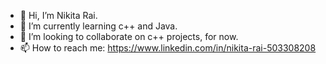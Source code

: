 - 👋 Hi, I’m Nikita Rai.
- 🌱 I’m currently learning c++ and Java.
- 💞️ I’m looking to collaborate on c++ projects, for now.
- 📫 How to reach me: https://www.linkedin.com/in/nikita-rai-503308208

<!---
vinnk/vinnk is a ✨ special ✨ repository because its `README.md` (this file) appears on your GitHub profile.
You can click the Preview link to take a look at your changes.
--->
